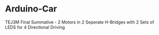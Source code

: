 # Arduino-Car
TEJ3M Final Summative - 2 Motors in 2 Seperate H-Bridges with 2 Sets of LEDS for 4 Directional Driving
